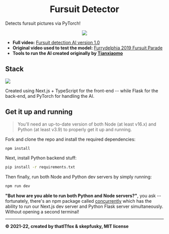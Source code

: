 <h1 align="center">Fursuit Detector</h1>

Detects fursuit pictures via PyTorch!

<p align="center">
  <a href="https://youtu.be/hx_wx0s2dUE">
    <img src="https://github.com/OpenFurs/fursuit-detector-web/blob/main/fursuit-detection-demo.gif?raw=true">
  </a>
</p>

- **Full video:** [Fursuit detection AI version 1.0](https://youtu.be/hx_wx0s2dUE)
- **Original video used to test the model:** [Furrydelphia 2019 Fursuit Parade](https://youtu.be/U3ieglNOiQg)
- **Tools to run the AI created originally by [Tianxiaomo](https://github.com/Tianxiaomo/pytorch-YOLOv4)**

## Stack

<img src="https://skillicons.dev/icons?i=nextjs,ts,py,flask,pytorch">

Created using Next.js + TypeScript for the front-end -- while Flask for the back-end, and PyTorch for handling the AI.

## Get it up and running

> You'll need an up-to-date version of both Node (at least v16.x) and Python (at least v3.9)
> to properly get it up and running.

Fork and clone the repo and install the required dependencies:

```sh
npm install
```

Next, install Python backend stuff:

```sh
pip install -r requirements.txt
```

Then finally, run both Node and Python dev servers by simply running:

```sh
npm run dev
```

**"But how are you able to run both Python and Node servers?"**, you ask -- fortunately, there's an npm
package called [concurrently](https://github.com/open-cli-tools/concurrently) which has the ability
to run our Next.js dev server and Python Flask server simultaneously. Without opening a second terminal!

----

<smaller><b>© 2021-22, created by thatITfox & skepfusky, MIT license</b></smaller>
